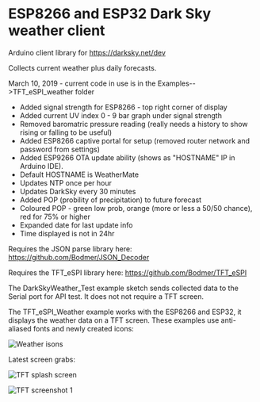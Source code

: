 # ESP8266 and ESP32 Dark Sky weather client

Arduino client library for https://darksky.net/dev

Collects current weather plus daily forecasts.

March 10, 2019 - current code in use is in the Examples-->TFT_eSPI_weather folder
* Added signal strength for ESP8266 - top right corner of display
* Added current UV index 0 - 9 bar graph under signal strength
* Removed baromatric pressure reading (really needs a history to show rising or falling to be useful)
* Added ESP8266 captive portal for setup (removed router network and password from settings)
* Added ESP9266 OTA update ability (shows as "HOSTNAME" IP in Arduino IDE).
* Default HOSTNAME is WeatherMate
* Updates NTP once per hour
* Updates DarkSky every 30 minutes
* Added POP (probility of precipitation) to future forecast
* Coloured POP - green low prob, orange (more or less a 50/50 chance), red for 75% or higher
* Expanded date for last update info
* Time displayed is not in 24hr

Requires the JSON parse library here:
https://github.com/Bodmer/JSON_Decoder

Requires the TFT_eSPI library here:
https://github.com/Bodmer/TFT_eSPI

The DarkSkyWeather_Test example sketch sends collected data to the Serial port for API test. It does not not require a TFT screen.

The TFT_eSPI_Weather example works with the ESP8266 and ESP32, it displays the weather data on a TFT screen.  These examples use anti-aliased fonts and newly created icons:

![Weather isons](https://i.imgur.com/luK7Vcj.jpg)

Latest screen grabs:

![TFT splash screen](https://i.imgur.com/gh75gd6.png)

![TFT screenshot 1](https://www.wabbitwanch.net/arduino/WeatherMate_Display.png)

